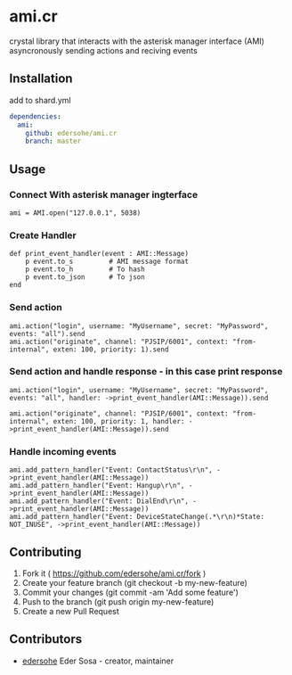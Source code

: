 # ami.cr

crystal library that interacts with the asterisk manager interface (AMI) asyncronously sending actions and reciving events

## Installation

add to shard.yml

```yml
dependencies:
  ami:
    github: edersohe/ami.cr
    branch: master
```

## Usage

### Connect With asterisk manager ingterface

```crystal
ami = AMI.open("127.0.0.1", 5038)
```

### Create Handler

```
def print_event_handler(event : AMI::Message)
    p event.to_s         # AMI message format
    p event.to_h         # To hash
    p event.to_json      # To json
end
```

### Send action

```crystal
ami.action("login", username: "MyUsername", secret: "MyPassword", events: "all").send
ami.action("originate", channel: "PJSIP/6001", context: "from-internal", exten: 100, priority: 1).send
```

### Send action and handle response - in this case print response

```crystal
ami.action("login", username: "MyUsername", secret: "MyPassword", events: "all", handler: ->print_event_handler(AMI::Message)).send

ami.action("originate", channel: "PJSIP/6001", context: "from-internal", exten: 100, priority: 1, handler: ->print_event_handler(AMI::Message)).send
```

### Handle incoming events

```crystal
ami.add_pattern_handler("Event: ContactStatus\r\n", ->print_event_handler(AMI::Message))
ami.add_pattern_handler("Event: Hangup\r\n", ->print_event_handler(AMI::Message))
ami.add_pattern_handler("Event: DialEnd\r\n", ->print_event_handler(AMI::Message))
ami.add_pattern_handler("Event: DeviceStateChange(.*\r\n)*State: NOT_INUSE", ->print_event_handler(AMI::Message))
```

## Contributing

1. Fork it ( https://github.com/edersohe/ami.cr/fork )
2. Create your feature branch (git checkout -b my-new-feature)
3. Commit your changes (git commit -am 'Add some feature')
4. Push to the branch (git push origin my-new-feature)
5. Create a new Pull Request

## Contributors

- [edersohe](https://github.com/edersohe) Eder Sosa - creator, maintainer
